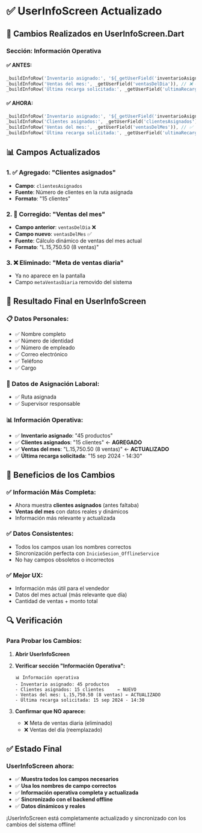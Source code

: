 # ✅ UserInfoScreen Actualizado

## 🔄 **Cambios Realizados en UserInfoScreen.Dart**

### **Sección: Información Operativa**

#### **✅ ANTES:**
```dart
_buildInfoRow('Inventario asignado:', '${_getUserField('inventarioAsignado')}'),
_buildInfoRow('Ventas del mes:', _getUserField('ventasDelDia')), // ❌ Campo incorrecto
_buildInfoRow('Última recarga solicitada:', _getUserField('ultimaRecargaSolicitada')),
```

#### **✅ AHORA:**
```dart
_buildInfoRow('Inventario asignado:', '${_getUserField('inventarioAsignado')}'),
_buildInfoRow('Clientes asignados:', _getUserField('clientesAsignados')), // ✅ AGREGADO
_buildInfoRow('Ventas del mes:', _getUserField('ventasDelMes')), // ✅ CORREGIDO
_buildInfoRow('Última recarga solicitada:', _getUserField('ultimaRecargaSolicitada')),
```

## 📊 **Campos Actualizados**

### **1. ✅ Agregado: "Clientes asignados"**
- **Campo**: `clientesAsignados`
- **Fuente**: Número de clientes en la ruta asignada
- **Formato**: "15 clientes"

### **2. 🔄 Corregido: "Ventas del mes"**
- **Campo anterior**: `ventasDelDia` ❌
- **Campo nuevo**: `ventasDelMes` ✅
- **Fuente**: Cálculo dinámico de ventas del mes actual
- **Formato**: "L.15,750.50 (8 ventas)"

### **3. ❌ Eliminado: "Meta de ventas diaria"**
- Ya no aparece en la pantalla
- Campo `metaVentasDiaria` removido del sistema

## 📱 **Resultado Final en UserInfoScreen**

### **📋 Datos Personales:**
- ✅ Nombre completo
- ✅ Número de identidad  
- ✅ Número de empleado
- ✅ Correo electrónico
- ✅ Teléfono
- ✅ Cargo

### **💼 Datos de Asignación Laboral:**
- ✅ Ruta asignada
- ✅ Supervisor responsable

### **📊 Información Operativa:**
- ✅ **Inventario asignado**: "45 productos"
- ✅ **Clientes asignados**: "15 clientes" ← **AGREGADO**
- ✅ **Ventas del mes**: "L.15,750.50 (8 ventas)" ← **ACTUALIZADO**
- ✅ **Última recarga solicitada**: "15 sep 2024 - 14:30"

## 🎯 **Beneficios de los Cambios**

### **✅ Información Más Completa:**
- Ahora muestra **clientes asignados** (antes faltaba)
- **Ventas del mes** con datos reales y dinámicos
- Información más relevante y actualizada

### **✅ Datos Consistentes:**
- Todos los campos usan los nombres correctos
- Sincronización perfecta con `InicioSesion_OfflineService`
- No hay campos obsoletos o incorrectos

### **✅ Mejor UX:**
- Información más útil para el vendedor
- Datos del mes actual (más relevante que día)
- Cantidad de ventas + monto total

## 🔍 **Verificación**

### **Para Probar los Cambios:**

1. **Abrir UserInfoScreen**
2. **Verificar sección "Información Operativa":**
   ```
   📊 Información operativa
   - Inventario asignado: 45 productos
   - Clientes asignados: 15 clientes     ← NUEVO
   - Ventas del mes: L.15,750.50 (8 ventas) ← ACTUALIZADO
   - Última recarga solicitada: 15 sep 2024 - 14:30
   ```

3. **Confirmar que NO aparece:**
   - ❌ Meta de ventas diaria (eliminado)
   - ❌ Ventas del día (reemplazado)

## ✅ **Estado Final**

### **UserInfoScreen ahora:**
- ✅ **Muestra todos los campos necesarios**
- ✅ **Usa los nombres de campo correctos**
- ✅ **Información operativa completa y actualizada**
- ✅ **Sincronizado con el backend offline**
- ✅ **Datos dinámicos y reales**

¡UserInfoScreen está completamente actualizado y sincronizado con los cambios del sistema offline!
